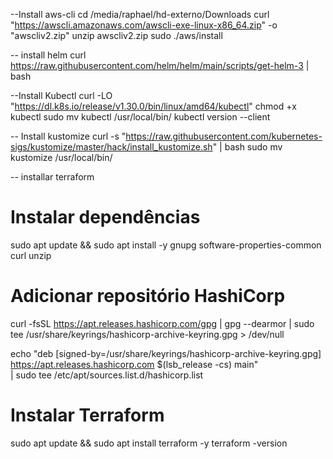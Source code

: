 --Install aws-cli
cd /media/raphael/hd-externo/Downloads
curl "https://awscli.amazonaws.com/awscli-exe-linux-x86_64.zip" -o "awscliv2.zip"
unzip awscliv2.zip
sudo ./aws/install

-- install helm
curl https://raw.githubusercontent.com/helm/helm/main/scripts/get-helm-3 | bash

--Install Kubectl
curl -LO "https://dl.k8s.io/release/v1.30.0/bin/linux/amd64/kubectl"
chmod +x kubectl
sudo mv kubectl /usr/local/bin/
kubectl version --client


-- Install kustomize
curl -s "https://raw.githubusercontent.com/kubernetes-sigs/kustomize/master/hack/install_kustomize.sh" | bash
sudo mv kustomize /usr/local/bin/

-- installar terraform
# Instalar dependências
sudo apt update && sudo apt install -y gnupg software-properties-common curl unzip

# Adicionar repositório HashiCorp
curl -fsSL https://apt.releases.hashicorp.com/gpg | gpg --dearmor | sudo tee /usr/share/keyrings/hashicorp-archive-keyring.gpg > /dev/null

echo "deb [signed-by=/usr/share/keyrings/hashicorp-archive-keyring.gpg] https://apt.releases.hashicorp.com $(lsb_release -cs) main" \
| sudo tee /etc/apt/sources.list.d/hashicorp.list

# Instalar Terraform
sudo apt update && sudo apt install terraform -y
terraform -version
